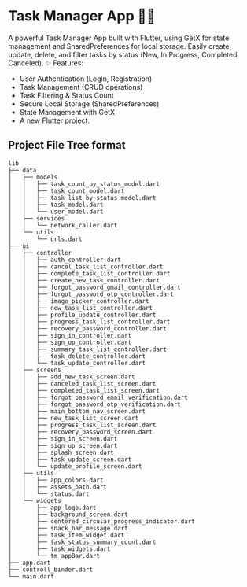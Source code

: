 # Task Manager App 📅✅
A powerful Task Manager App built with Flutter, using GetX for state management and SharedPreferences for local storage. Easily create, update, delete, and filter tasks by status (New, In Progress, Completed, Canceled).
✨ Features:
- User Authentication (Login, Registration)
- Task Management (CRUD operations)
- Task Filtering & Status Count
- Secure Local Storage (SharedPreferences)
- State Management with GetX
- A new Flutter project.
## Project File Tree format
~~~
lib
├── data
│   ├── models
│   │   ├── task_count_by_status_model.dart
│   │   ├── task_count_model.dart
│   │   ├── task_list_by_status_model.dart
│   │   ├── task_model.dart
│   │   └── user_model.dart
│   ├── services
│   │   └── network_caller.dart
│   └── utils
│       └── urls.dart
├── ui
│   ├── controller
│   │   ├── auth_controller.dart
│   │   ├── cancel_task_list_controller.dart
│   │   ├── complete_task_list_controller.dart
│   │   ├── create_new_task_controller.dart
│   │   ├── forgot_password_gmail_controller.dart
│   │   ├── forgot_password_otp_controller.dart
│   │   ├── image_picker_controller.dart
│   │   ├── new_task_list_controller.dart
│   │   ├── profile_update_controller.dart
│   │   ├── progress_task_list_controller.dart
│   │   ├── recovery_password_controller.dart
│   │   ├── sign_in_controller.dart
│   │   ├── sign_up_controller.dart
│   │   ├── summary_task_list_controller.dart
│   │   ├── task_delete_controller.dart
│   │   └── task_update_controller.dart
│   ├── screens
│   │   ├── add_new_task_screen.dart
│   │   ├── canceled_task_list_screen.dart
│   │   ├── completed_task_list_screen.dart
│   │   ├── forgot_password_email_verification.dart
│   │   ├── forgot_password_otp_verification.dart
│   │   ├── main_bottom_nav_screen.dart
│   │   ├── new_task_list_screen.dart
│   │   ├── progress_task_list_screen.dart
│   │   ├── recovery_password_screen.dart
│   │   ├── sign_in_screen.dart
│   │   ├── sign_up_screen.dart
│   │   ├── splash_screen.dart
│   │   ├── task_update_screen.dart
│   │   └── update_profile_screen.dart
│   ├── utils
│   │   ├── app_colors.dart
│   │   ├── assets_path.dart
│   │   └── status.dart
│   └── widgets
│       ├── app_logo.dart
│       ├── background_screen.dart
│       ├── centered_circular_progress_indicator.dart
│       ├── snack_bar_message.dart
│       ├── task_item_widget.dart
│       ├── task_status_summary_count.dart
│       ├── task_widgets.dart
│       └── tm_appBar.dart
├── app.dart
├── controll_binder.dart
└── main.dart
~~~
